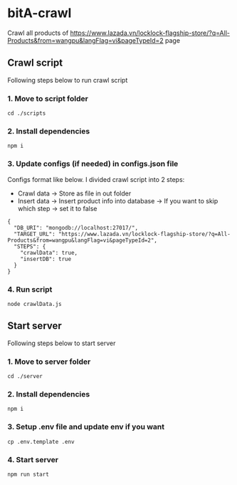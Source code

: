 # bitA-crawl

Crawl all products of https://www.lazada.vn/locklock-flagship-store/?q=All-Products&from=wangpu&langFlag=vi&pageTypeId=2 page

## Crawl script

Following steps below to run crawl script

### 1. Move to script folder

```
cd ./scripts
```

### 2. Install dependencies

```
npm i
```

### 3. Update configs (if needed) in configs.json file

Configs format like below. I divided crawl script into 2 steps:

- Crawl data -> Store as file in out folder
- Insert data -> Insert product info into database
  -> If you want to skip which step -> set it to false

```
{
  "DB_URI": "mongodb://localhost:27017/",
  "TARGET_URL": "https://www.lazada.vn/locklock-flagship-store/?q=All-Products&from=wangpu&langFlag=vi&pageTypeId=2",
  "STEPS": {
    "crawlData": true,
    "insertDB": true
  }
}
```

### 4. Run script

```
node crawlData.js
```

## Start server

Following steps below to start server

### 1. Move to server folder

```
cd ./server
```

### 2. Install dependencies

```
npm i
```

### 3. Setup .env file and update env if you want

```
cp .env.template .env
```

### 4. Start server

```
npm run start
```
